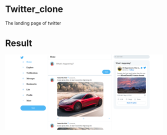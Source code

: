 # Twitter_clone

The landing page of twitter

# Result

![output](https://github.com/Samarthasbhat/twitter_clone/blob/main/view.png)
